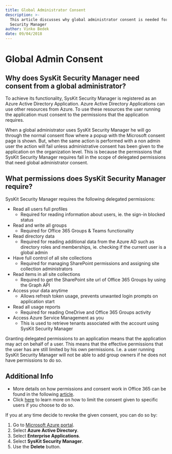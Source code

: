 ```yaml
---
title: Global Administrator Consent
description: >-
  This article discusses why global administrator consent is needed for SysKit
  Security Manager
author: Vinko Bedek
date: 09/04/2018
---
```


# Global Admin Consent

## Why does SysKit Security Manager need consent from a global administrator?

To achieve its functionality, SysKit Security Manager is registered as an Azure Active Directory Application. Azure Active Directory Applications can use other resources from Azure. To use these resources the user running the application must consent to the permissions that the application requires.

When a global administrator uses SysKit Security Manager he will go through the normal consent flow where a popup with the Microsoft consent page is shown. But, when the same action is performed with a non admin user the action will fail unless administrative consent has been given to the application on the organization level. This is because the permissions that SysKit Security Manager requires fall in the scope of delegated permissions that need global administrator consent.

## What permissions does SysKit Security Manager require?

SysKit Security Manager requires the following delegated permissions:

* Read all users full profiles
  * Required for reading information about users, ie. the sign-in blocked status
* Read and write all groups
  * Required for Office 365 Groups & Teams functionality
* Read directory data
  * Required for reading additional data from the Azure AD such as directory roles and memberships, ie. checking if the current user is a global admin
* Have full control of all site collections
  * Required for managing SharePoint permissions and assigning site collection administrators
* Read items in all site collections
  * Required to get the SharePoint site url of Office 365 Groups by using the Graph API
* Access your data anytime
  * Allows refresh token usage, prevents unwanted login prompts on application start
* Read all usage reports
  * Required for reading OneDrive and Office 365 Groups activity
* Access Azure Service Management as you
  * This is used to retrieve tenants associated with the account using SysKit Security Manager

Granting delegated permissions to an application means that the application may act on behalf of a user. This means that the effective permissions that the user has are still limited by his own permissions. I.e. a user running SysKit Security Manager will not be able to add group owners if he does not have permissions to do so.

## Additional Info

* More details on how permissions and consent work in Office 365 can be found in the following [article](https://docs.microsoft.com/en-us/azure/active-directory/develop/v2-permissions-and-consent).  
* Click [here](https://docs.microsoft.com/en-us/azure/active-directory/active-directory-applications-guiding-developers-requiring-user-assignment) to learn more on how to limit the consent given to specific users if you choose to do so.

If you at any time decide to revoke the given consent, you can do so by:

1. Go to [Microsoft Azure portal](https://portal.azure.com).
2. Select **Azure Active Directory**.
3. Select **Enterprise Applications**.
4. Select **SysKit Security Manager**.
5. Use the **Delete** button.

